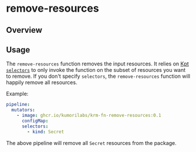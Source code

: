 # remove-resources

## Overview

## Usage

The `remove-resources` function removes the input resources. It relies on [Kpt][Kpt] [`selectors`][selectors] to only invoke the function on the subset of resources you want to remove. If you don't specify `selectors`, the `remove-resources` function will happily remove all resources.


Example:

``` yaml
pipeline:
  mutators:
    - image: ghcr.io/kumorilabs/krm-fn-remove-resources:0.1
      configMap:
      selectors:
        - kind: Secret
```

The above pipeline will remove all `Secret` resources from the package.

[Kpt]:https://kpt.dev/

[selectors]: https://kpt.dev/book/04-using-functions/01-declarative-function-execution?id=specifying-selectors
